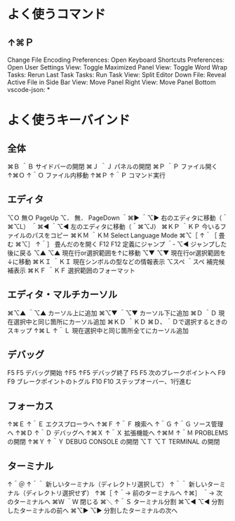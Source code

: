 
# よく使うコマンド

## ↑⌘Ｐ
Change File Encoding
Preferences: Open Keyboard Shortcuts
Preferences: Open User Settings
View: Toggle Maximized Panel
View: Toggle Word Wrap
Tasks: Rerun Last Task
Tasks: Run Task
View: Split Editor Down
File: Reveal Active File in Side Bar
View: Move Panel Right
View: Move Panel Bottom
vscode-json: *

# よく使うキーバインド

## 全体
⌘Ｂ   ＾Ｂ   サイドバーの開閉
⌘Ｊ   ＾Ｊ   パネルの開閉
⌘Ｐ   ＾Ｐ   ファイル開く
↑⌘Ｏ ↑＾Ｏ ファイル内移動
↑⌘Ｐ ↑＾Ｐ コマンド実行

## エディタ
⌥Ｏ     無Ｏ     PageUp
⌥．     無．     PageDown
＾⌘▶   ＾⌥▶   右のエディタに移動（＾⌘⌥L）
＾⌘◀   ＾⌥◀   左のエディタに移動（＾⌘⌥J）
⌘ＫＰ   ＾ＫＰ   今いるファイルのパスをコピー
⌘ＫＭ   ＾ＫＭ   Select Language Mode
⌘⌥［   ↑＾［   畳む
⌘⌥］   ↑＾］   畳んだのを開く
F12       F12     定義にジャンプ
＾‐      ⌥◀    ジャンプした後に戻る
⌥▲      ⌥▲    現在行or選択範囲を↑に移動
⌥▼      ⌥▼    現在行or選択範囲を↓に移動
⌘ＫＩ   ＾ＫＩ   現在シンボルの型などの情報表示
⌥スペ   ＾スペ   補完候補表示
⌘ＫＦ   ＾ＫＦ   選択範囲のフォーマット

## エディタ・マルチカーソル
⌘⌥▲   ＾⌥▲   カーソル上に追加
⌘⌥▼   ＾⌥▼   カーソル下に追加
⌘Ｄ     ＾Ｄ     現在選択中と同じ箇所にカーソル追加
⌘ＫＤ   ＾ＫＤ   ⌘Ｄ、＾Ｄで選択するときのスキップ
↑⌘Ｌ   ↑＾Ｌ   現在選択中と同じ箇所全てにカーソル追加

## デバッグ
F5     F5   デバッグ開始
↑F5   ↑F5 デバッグ終了
F5     F5   次のブレークポイントへ
F9     F9   ブレークポイントのトグル
F10    F10  ステップオーバー、1行進む

## フォーカス
↑⌘Ｅ ↑＾Ｅ エクスプローラへ
↑⌘Ｆ ↑＾Ｆ 検索へ
↑＾Ｇ ↑＾Ｇ ソース管理へ
↑⌘Ｄ ↑＾Ｄ デバッグへ
↑⌘Ｘ ↑＾Ｘ 拡張機能へ
↑⌘Ｍ ↑＾Ｍ PROBLEMS の開閉
↑⌘Ｙ ↑＾Ｙ DEBUG CONSOLE の開閉
⌥Ｔ   ⌥Ｔ   TERMINAL の開閉

## ターミナル
↑＾＠ ↑＾＾ 新しいターミナル（ディレクトリ選択して）
↑＾＾        新しいターミナル（ディレクトリ選択せず）
↑⌘［ ↑＾→ 前のターミナルへ
↑⌘］ ＾→   次のターミナルへ
⌘Ｗ   ＾Ｗ   閉じる
⌘＼   ↑＾Ｓ ターミナル分割
⌘⌥◀ ⌥◀   分割したターミナルの前へ
⌘⌥▶ ⌥▶   分割したターミナルの次へ

